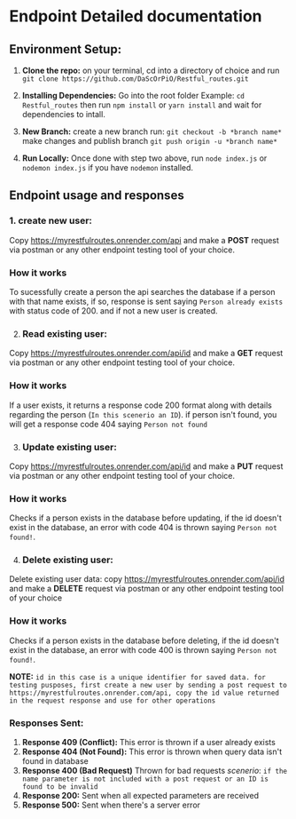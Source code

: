 # Endpoint Detailed documentation

## Environment Setup:
1. **Clone the repo:** on your terminal, cd into a directory of choice and run `git clone https://github.com/DaScOrPiO/Restful_routes.git`

2. **Installing Dependencies:** Go into the root folder Example: `cd Restful_routes` then run `npm install` or `yarn install` and wait for dependencies to intall.

3. **New Branch:** create a new branch run: `git checkout -b *branch name*` make changes and publish branch `git push origin -u *branch name*`

4. **Run Locally:** Once done with step two above, run `node index.js` or `nodemon index.js` if you have `nodemon` installed.

## Endpoint usage and responses

### 1. create new user:
Copy https://myrestfulroutes.onrender.com/api and make a **POST** request via postman or any other endpoint testing tool of your choice.

### How it works
To sucessfully create a person the api searches the database if a person with that name exists, if so, response is sent saying `Person already exists` with status code of 200. and if not a new user is created.

2. ### Read existing user:
Copy https://myrestfulroutes.onrender.com/api/id and make a **GET** request via postman or any other endpoint testing tool of your choice. 

### How it works
If a user exists, it returns a response code 200 format along with details regarding the person (`In this scenerio an ID`). if person isn't found, you will get a response code 404 saying `Person not found`

3. ### Update existing user:
Copy https://myrestfulroutes.onrender.com/api/id and make a **PUT** request via postman or any other endpoint testing tool of your choice.

### How it works
Checks if a person exists in the database before updating, if the id doesn't exist in the database, an error with code 404 is thrown saying `Person not found!`.

4. ### Delete existing user: 
Delete existing user data: copy https://myrestfulroutes.onrender.com/api/id and make a **DELETE** request via postman or any other endpoint testing tool of your choice

### How it works
Checks if a person exists in the database before deleting, if the id doesn't exist in the database, an error with code 400 is thrown saying `Person not found!`.

**NOTE:** `id in this case is a unique identifier for saved data. for testing pusposes, first create a new user by sending a post request to https://myrestfulroutes.onrender.com/api, copy the id value returned in the request response and use for other operations`

### Responses Sent:
1. **Response 409 (Conflict):** This error is thrown if a user already exists
2. **Response 404 (Not Found):** This error is thrown when query data isn't found in database
3. **Response 400 (Bad Request)** Thrown for bad requests *scenerio*: `if the name parameter is not included with a post request or an ID is found to be invalid`
4. **Response 200:** Sent when all expected parameters are received
5. **Response 500:** Sent when there's a server error